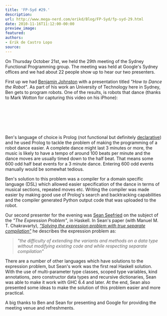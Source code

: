 ```yaml
---
title: 'FP-Syd #29.'
description:
url: http://www.mega-nerd.com/erikd/Blog/FP-Syd/fp-syd-29.html
date: 2010-11-16T11:12:00-00:00
preview_image:
featured:
authors:
- Erik de Castro Lopo
source:
---
```




<p>
On Thursday October 21st, we held the 29th meeting of the Sydney Functional
Programming group.
The meeting was held at Google's Sydney offices and we had about 22 people show
up to hear our two presenters.
</p>

<p>
First up we had
	<a href="http://benjaminjohnston.com.au/">
	Benjamin Johnston</a>
with a presentation titled <i>&quot;How to Dance the Robot&quot;</i>.
As part of his work an University of Technology here in Sydney, Ben gets to
program robots.
One of the results, is robots that dance (thanks to Mark Wotton for capturing
this video on his iPhone):
</p>

<br/><br/>

<center>
<object type="application/x-shockwave-flash" width="480" height="385" data="http://www.youtube.com/v/PhlN_o2CrA0?fs=1&amp;hl=en_US">
	<param name="movie" value="http://www.youtube.com/v/PhlN_o2CrA0?fs=1&amp;hl=en_US"/>
	<param name="wmode" value="transparent"/>
</object>
</center>

<br/><br/>

<p>
Ben's language of choice is Prolog (not functional but definitely
	<a href="http://c2.com/cgi/wiki?DeclarativeProgramming">
	declarative</a>)
and he used Prolog to tackle the problem of making the programming of a
robot dance easier.
A complete dance might last 3 minutes or more, the music is likely to have a
tempo of around 100 beats per minute and the dance moves are usually timed down
to the half beat.
That means some 600 odd half beat events for a 3 minute dance.
Entering 600 odd events manually would be somewhat tedious.
</p>

<p>
Ben's solution to this problem was a compiler for a domain specific language
(DSL) which allowed easier specification of the dance in terms of musical
sections, repeated moves etc.
Writing the compiler was made easier by making good use of Prolog's search and
backtracking capabilities and the compiler generated Python output code that
was uploaded to the robot.
</p>

<p>
Our second presenter for the evening was
	<a href="http://seanseefried.com/ - [1 Client error: Couldn't resolve host name]">
	Sean Seefried</a>
on the subject of the <i>&quot;The Expression Problem&quot;</i>, in Haskell.
In Sean's paper (with Manuel M. T. Chakravarty),
	<a href="http://www.cse.unsw.edu.au/~chak/papers/exp-problem.pdf - [403 Forbidden]">
	<i>&quot;Solving the expression problem with true separate compilation&quot;</i></a>
he describes the expression problem as:
</p>

<blockquote><i>
&quot;the difficulty of extending the variants and methods on a data type without
modifying existing code and while respecting separate compilation&quot;
</i></blockquote>

<p>
There are a number of other languages which have solutions to the expression
problem, but Sean's work was the first real Haskell solution.
With the use of multi-parameter type classes, scoped type variables, kind
annotations, zero constructor data types and recursive dictionaries, Sean was
able to make it work with GHC 6.4 and later.
At the end, Sean also presented some ideas to make the solution of this problem
easier and more practical.
</p>

<p>
A big thanks to Ben and Sean for presenting and Google for providing the
meeting venue and refreshments.
</p>



